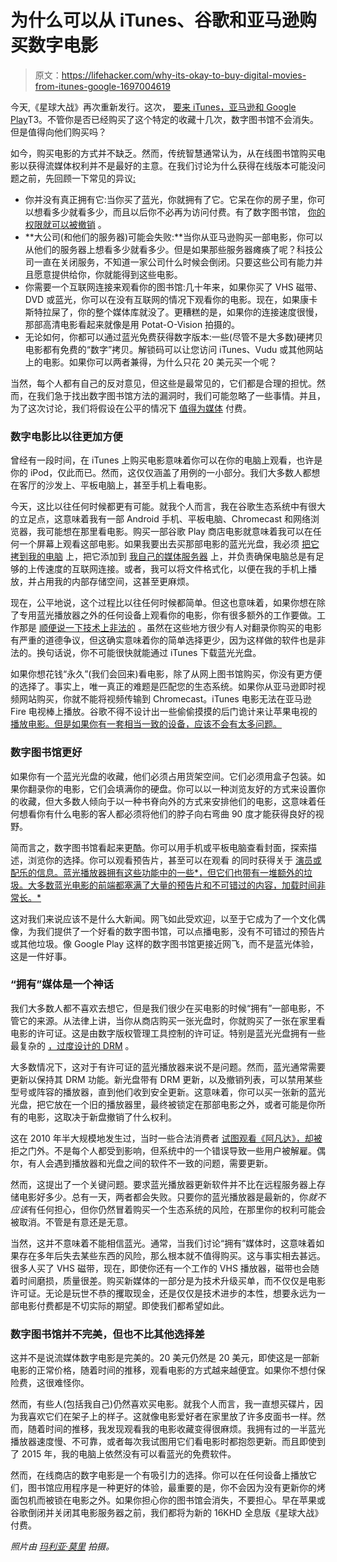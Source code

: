 # 为什么可以从 iTunes、谷歌和亚马逊购买数字电影

> 原文：<https://lifehacker.com/why-its-okay-to-buy-digital-movies-from-itunes-google-1697004619>

今天,《星球大战》再次重新发行。这次， [要来 iTunes，亚马逊和 Google Play](http://www.droid-life.com/2015/04/06/stars-wars-arrives-digitally-april-10-on-google-play-amazon-and-itunes/)T3。不管你是否已经购买了这个特定的收藏十几次，数字图书馆不会消失。但是值得向他们购买吗？ 



如今，购买电影的方式并不缺乏。然而，传统智慧通常认为，从在线图书馆购买电影以获得流媒体权利并不是最好的主意。在我们讨论为什么获得在线版本可能没问题之前，先回顾一下常见的异议[:](http://lifehacker.com/utilize-the-steel-man-tactic-to-argue-more-effectivel-1632402742)

*   你并没有真正拥有它:当你买了蓝光，你就拥有了它。它呆在你的房子里，你可以想看多少就看多少，而且以后你不必再为访问付费。有了数字图书馆， [你的权限就可以被撤销](https://www.techdirt.com/articles/20131216/16292925583/you-dont-own-what-you-bought-disney-amazon-play-role-grinch-taking-back-purchased-film.shtml) 。
*   **大公司(和他们的服务器)可能会失败:**当你从亚马逊购买一部电影，你可以从他们的服务器上想看多少就看多少。但是如果那些服务器瘫痪了呢？科技公司一直在关闭服务，不知道一家公司什么时候会倒闭。只要这些公司有能力并且愿意提供给你，你就能得到这些电影。
*   你需要一个互联网连接来观看你的图书馆:几十年来，如果你买了 VHS 磁带、DVD 或蓝光，你可以在没有互联网的情况下观看你的电影。现在，如果康卡斯特拉屎了，你的整个媒体库就没了。更糟糕的是，如果你的连接速度很慢，那部高清电影看起来就像是用 Potat-O-Vision 拍摄的。
*   无论如何，你都可以通过蓝光免费获得数字版本:一些(尽管不是大多数)硬拷贝电影都有免费的“数字”拷贝。解锁码可以让您访问 iTunes、Vudu 或其他网站上的电影。如果你可以两者兼得，为什么只花 20 美元买一个呢？

当然，每个人都有自己的反对意见，但这些是最常见的，它们都是合理的担忧。然而，在我们急于找出数字图书馆方法的漏洞时，我们可能忽略了一些事情。并且，为了这次讨论，我们将假设在公平的情况下 [值得为媒体](http://lifehacker.com/why-i-stopped-pirating-and-started-paying-for-media-5990525) 付费。

### 数字电影比以往更加方便

曾经有一段时间，在 iTunes 上购买电影意味着你可以在你的电脑上观看，也许是你的 iPod，仅此而已。然而，这仅仅涵盖了用例的一小部分。我们大多数人都想在客厅的沙发上、平板电脑上，甚至手机上看电影。

今天，这比以往任何时候都更有可能。就我个人而言，我在谷歌生态系统中有很大的立足点，这意味着我有一部 Android 手机、平板电脑、Chromecast 和网络浏览器，我可能想在那里看电影。购买一部谷歌 Play 商店电影就意味着我可以在任何一个屏幕上观看这部电影。如果我要出去买那部电影的蓝光光盘，我必须 [把它拷到我的电脑](http://lifehacker.com/the-hassle-free-guide-to-ripping-your-blu-ray-collectio-5559007) 上，把它添加到 [我自己的媒体服务器](http://lifehacker.com/how-to-stream-your-media-from-home-to-your-phone-anywhe-5821512) 上，并负责确保电脑总是有足够的上传速度的互联网连接。或者，我可以将文件格式化，以便在我的手机上播放，并占用我的内部存储空间，这甚至更麻烦。

现在，公平地说，这个过程比以往任何时候都简单。但这也意味着，如果你想在除了专用蓝光播放器之外的任何设备上观看你的电影，你有很多额外的工作要做。工作那是 [顺便说一下技术上非法的](http://lifehacker.com/is-it-legal-to-rip-a-dvd-that-i-own-5978326) 。虽然在这些地方很少有人对翻录你购买的电影有严重的道德争议，但这确实意味着你的简单选择更少，因为这样做的软件也是非法的。换句话说，你不可能很快就能通过 iTunes 下载蓝光光盘。

如果你想花钱“永久”(我们会回来)看电影，除了从网上图书馆购买，你没有更方便的选择了。事实上，唯一真正的难题是匹配您的生态系统。如果你从亚马逊即时视频网站购买，你就不能将视频传输到 Chromecast。iTunes 电影无法在亚马逊 Fire 电视棒上播放。谷歌不得不设计出一些偷偷摸摸的后门诡计来让苹果电视的 [播放电影。但是如果你有一套相当一致的设备，应该不会有太多问题。](http://www.reddit.com/r/apple/comments/2ou3hs/google_play_purchases_can_now_be_played_on_the/)

### 数字图书馆更好

如果你有一个蓝光光盘的收藏，他们必须占用货架空间。它们必须用盒子包装。如果你翻录你的电影，它们会填满你的硬盘。你可以以一种浏览友好的方式来设置你的收藏，但大多数人倾向于以一种书脊向外的方式来安排他们的电影，这意味着任何想看你有什么电影的客人都必须将他们的脖子向右弯曲 90 度才能获得良好的视野。

简而言之，数字图书馆看起来更酷。你可以用手机或平板电脑查看封面，探索描述，浏览你的选择。你可以观看预告片，甚至可以在观看 的同时获得关于 [演员或配乐的信息。蓝光播放器拥有这些功能中的一些*，但它们也带有一堆额外的垃圾。大多数蓝光电影的前端都塞满了大量的预告片和不可错过的内容，加载时间非常长。*](http://www.androidpolice.com/2014/06/03/google-play-movies-info-cards-rolling-out-in-all-supported-countries/)

这对我们来说应该不是什么大新闻。网飞如此受欢迎，以至于它成为了一个文化偶像，为我们提供了一个好看的数字图书馆，可以点播电影，没有不可错过的预告片或其他垃圾。像 Google Play 这样的数字图书馆更接近网飞，而不是蓝光体验，这是一件好事。

### “拥有”媒体是一个神话

我们大多数人都不喜欢去想它，但是我们很少在买电影的时候“拥有”一部电影，不管它的来源。从法律上讲，当你从商店购买一张光盘时，你就购买了一张在家里看电影的许可证。这是由数字版权管理工具控制的许可证。特别是蓝光光盘拥有一些最复杂的 [，过度设计的 DRM](http://www.anandtech.com/show/5693/cinavia-drm-how-i-learned-to-stop-worrying-and-love-blurays-selfdestruction/2) 。

大多数情况下，这对于有许可证的蓝光播放器来说不是问题。然而，蓝光通常需要更新以保持其 DRM 功能。新光盘带有 DRM 更新，以及撤销列表，可以禁用某些型号或阵容的播放器，直到他们收到安全更新。这意味着，你可以买一张新的蓝光光盘，把它放在一个旧的播放器里，最终被锁定在那部电影之外，或者可能是你所有的电影，这取决于新盘撤销了什么权利。

这在 2010 年半大规模地发生过，当时一些合法消费者 [试图观看《阿凡达》，却被](http://www.zdnet.com/article/update-x2-avatar-blu-ray-drm-bites-legitimate-customers/#) 拒之门外。不是每个人都受到影响，但系统中的一个错误导致一些用户被解雇。偶尔，有人会遇到播放器和光盘之间的软件不一致的问题，需要更新。

然而，这提出了一个关键问题。要求蓝光播放器更新软件并不比在远程服务器上存储电影好多少。总有一天，两者都会失败。只要你的蓝光播放器是最新的，你*就不应该*有任何担心，但你仍然冒着购买一个生态系统的风险，在那里你的权利可能会被取消。不管是有意还是无意。

当然，这并不意味着不能相信蓝光。通常，当我们讨论“拥有”媒体时，这意味着如果存在多年后失去某些东西的风险，那么根本就不值得购买。这与事实相去甚远。很多人买了 VHS 磁带，现在，即使你还有一个工作的 VHS 播放器，磁带也会随着时间磨损，质量很差。购买新媒体的一部分是为技术升级买单，而不仅仅是电影许可证。无论是玩世不恭的攫取现金，还是仅仅是技术进步的本性，想要永远为一部电影付费都是不切实际的期望。即使我们都希望如此。

### 数字图书馆并不完美，但也不比其他选择差

这并不是说流媒体数字电影是完美的。20 美元仍然是 20 美元，即使这是一部新电影的正常价格，随着时间的推移，观看电影的方式越来越便宜。如果你不想付保险费，这很难怪你。

然而，有些人(包括我自己)仍然喜欢买电影。就我个人而言，我一直想买碟片，因为我喜欢它们在架子上的样子。这就像电影爱好者在家里放了许多皮面书一样。然而，随着时间的推移，我发现观看我的电影收藏变得很麻烦。我拥有过的一半蓝光播放器速度慢、不可靠，或者每次我试图用它们看电影时都抱怨更新。而且即使到了 2015 年，我的电脑上依然没有可以看蓝光的免费软件。

然而，在线商店的数字电影是一个有吸引力的选择。你可以在任何设备上播放它们，图书馆应用程序是一种更好的体验，最重要的是，你不会因为没有更新你的烤面包机而被锁在电影之外。如果你担心你的图书馆会消失，不要担心。早在苹果或谷歌倒闭并关闭其电影服务器之前，我们都将为新的 16KHD 全息版《星球大战》付费。

*照片由* [*玛利亚·莫里*](https://www.flickr.com/photos/idhren/6856756978) *拍摄。*